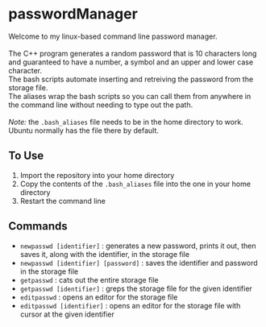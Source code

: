 # passwordManager
Welcome to my linux-based command line password manager. \
\
The C++ program generates a random password that is 10 characters long and guaranteed to have a number, a symbol and an upper and lower case character. \
The bash scripts automate inserting and retreiving the password from the storage file. \
The aliases wrap the bash scripts so you can call them from anywhere in the command line without needing to type out the path. \
\
*Note:* the `.bash_aliases` file needs to be in the home directory to work. Ubuntu normally has the file there by default.
## To Use
1. Import the repository into your home directory
2. Copy the contents of the `.bash_aliases` file into the one in your home directory
3. Restart the command line
## Commands
* `newpasswd [identifier]` : generates a new password, prints it out, then saves it, along with the identifier, in the storage file
* `newpasswd [identifier] [password]` : saves the identifier and password in the storage file
* `getpasswd` : cats out the entire storage file
* `getpasswd [identifier]` : greps the storage file for the given identifier
* `editpasswd` : opens an editor for the storage file
* `editpasswd [identifier]` : opens an editor for the storage file with cursor at the given identifier

